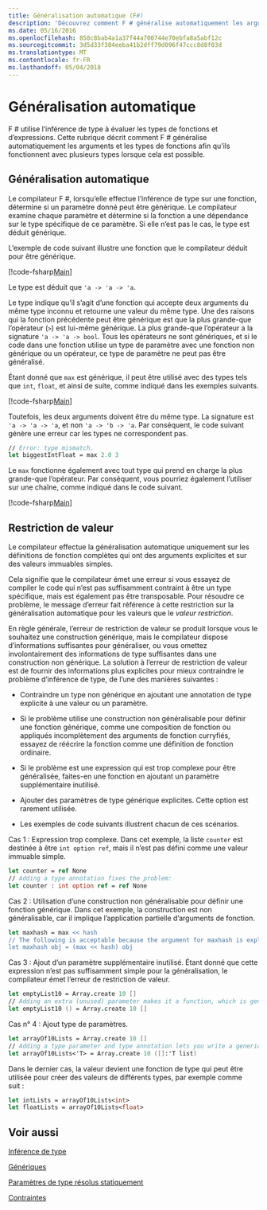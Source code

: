 ```yaml
---
title: Généralisation automatique (F#)
description: 'Découvrez comment F # généralise automatiquement les arguments et les types de fonctions afin qu’ils fonctionnent avec plusieurs types lorsque cela est possible.'
ms.date: 05/16/2016
ms.openlocfilehash: 858c8bab4a1a37f44a700744e70ebfa8a5abf12c
ms.sourcegitcommit: 3d5d33f384eeba41b2dff79d096f47ccc8d8f03d
ms.translationtype: MT
ms.contentlocale: fr-FR
ms.lasthandoff: 05/04/2018
---
```

# <a name="automatic-generalization"></a>Généralisation automatique

F # utilise l’inférence de type à évaluer les types de fonctions et d’expressions. Cette rubrique décrit comment F # généralise automatiquement les arguments et les types de fonctions afin qu’ils fonctionnent avec plusieurs types lorsque cela est possible.


## <a name="automatic-generalization"></a>Généralisation automatique
Le compilateur F #, lorsqu’elle effectue l’inférence de type sur une fonction, détermine si un paramètre donné peut être générique. Le compilateur examine chaque paramètre et détermine si la fonction a une dépendance sur le type spécifique de ce paramètre. Si elle n’est pas le cas, le type est déduit générique.

L’exemple de code suivant illustre une fonction que le compilateur déduit pour être générique.

[!code-fsharp[Main](../../../../samples/snippets/fsharp/lang-ref-3/snippet101.fs)]

Le type est déduit que `'a -> 'a -> 'a`.

Le type indique qu’il s’agit d’une fonction qui accepte deux arguments du même type inconnu et retourne une valeur du même type. Une des raisons qui la fonction précédente peut être générique est que la plus grande-que l’opérateur (`>`) est lui-même générique. La plus grande-que l’opérateur a la signature `'a -> 'a -> bool`. Tous les opérateurs ne sont génériques, et si le code dans une fonction utilise un type de paramètre avec une fonction non générique ou un opérateur, ce type de paramètre ne peut pas être généralisé.

Étant donné que `max` est générique, il peut être utilisé avec des types tels que `int`, `float`, et ainsi de suite, comme indiqué dans les exemples suivants.

[!code-fsharp[Main](../../../../samples/snippets/fsharp/lang-ref-3/snippet102.fs)]

Toutefois, les deux arguments doivent être du même type. La signature est `'a -> 'a -> 'a`, et non `'a -> 'b -> 'a`. Par conséquent, le code suivant génère une erreur car les types ne correspondent pas.

```fsharp
// Error: type mismatch.
let biggestIntFloat = max 2.0 3
```

Le `max` fonctionne également avec tout type qui prend en charge la plus grande-que l’opérateur. Par conséquent, vous pourriez également l’utiliser sur une chaîne, comme indiqué dans le code suivant.

[!code-fsharp[Main](../../../../samples/snippets/fsharp/lang-ref-3/snippet104.fs)]
    
## <a name="value-restriction"></a>Restriction de valeur
Le compilateur effectue la généralisation automatique uniquement sur les définitions de fonction complètes qui ont des arguments explicites et sur des valeurs immuables simples.

Cela signifie que le compilateur émet une erreur si vous essayez de compiler le code qui n’est pas suffisamment contraint à être un type spécifique, mais est également pas être transposable. Pour résoudre ce problème, le message d’erreur fait référence à cette restriction sur la généralisation automatique pour les valeurs que le *valeur restriction*.

En règle générale, l’erreur de restriction de valeur se produit lorsque vous le souhaitez une construction générique, mais le compilateur dispose d’informations suffisantes pour généraliser, ou vous omettez involontairement des informations de type suffisantes dans une construction non générique. La solution à l’erreur de restriction de valeur est de fournir des informations plus explicites pour mieux contraindre le problème d’inférence de type, de l’une des manières suivantes :


- Contraindre un type non générique en ajoutant une annotation de type explicite à une valeur ou un paramètre.

- Si le problème utilise une construction non généralisable pour définir une fonction générique, comme une composition de fonction ou appliqués incomplètement des arguments de fonction curryfiés, essayez de réécrire la fonction comme une définition de fonction ordinaire.

- Si le problème est une expression qui est trop complexe pour être généralisée, faites-en une fonction en ajoutant un paramètre supplémentaire inutilisé.

- Ajouter des paramètres de type générique explicites. Cette option est rarement utilisée.

- Les exemples de code suivants illustrent chacun de ces scénarios.

Cas 1 : Expression trop complexe. Dans cet exemple, la liste `counter` est destinée à être `int option ref`, mais il n’est pas défini comme une valeur immuable simple.

```fsharp
let counter = ref None
// Adding a type annotation fixes the problem:
let counter : int option ref = ref None
```

Cas 2 : Utilisation d’une construction non généralisable pour définir une fonction générique. Dans cet exemple, la construction est non généralisable, car il implique l’application partielle d’arguments de fonction.

```fsharp
let maxhash = max << hash
// The following is acceptable because the argument for maxhash is explicit:
let maxhash obj = (max << hash) obj
```

Cas 3 : Ajout d’un paramètre supplémentaire inutilisé. Étant donné que cette expression n’est pas suffisamment simple pour la généralisation, le compilateur émet l’erreur de restriction de valeur.

```fsharp
let emptyList10 = Array.create 10 []
// Adding an extra (unused) parameter makes it a function, which is generalizable.
let emptyList10 () = Array.create 10 []
```

Cas n° 4 : Ajout type de paramètres.

```fsharp
let arrayOf10Lists = Array.create 10 []
// Adding a type parameter and type annotation lets you write a generic value.
let arrayOf10Lists<'T> = Array.create 10 ([]:'T list)
```

Dans le dernier cas, la valeur devient une fonction de type qui peut être utilisée pour créer des valeurs de différents types, par exemple comme suit :

```fsharp
let intLists = arrayOf10Lists<int>
let floatLists = arrayOf10Lists<float>
```

## <a name="see-also"></a>Voir aussi
[Inférence de type](../type-inference.md)

[Génériques](index.md)

[Paramètres de type résolus statiquement](statically-resolved-type-parameters.md)

[Contraintes](constraints.md)

